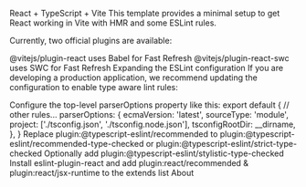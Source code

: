 React + TypeScript + Vite
This template provides a minimal setup to get React working in Vite with HMR and some ESLint rules.

Currently, two official plugins are available:

@vitejs/plugin-react uses Babel for Fast Refresh
@vitejs/plugin-react-swc uses SWC for Fast Refresh
Expanding the ESLint configuration
If you are developing a production application, we recommend updating the configuration to enable type aware lint rules:

Configure the top-level parserOptions property like this:
export default {
  // other rules...
  parserOptions: {
    ecmaVersion: 'latest',
    sourceType: 'module',
    project: ['./tsconfig.json', './tsconfig.node.json'],
    tsconfigRootDir: __dirname,
  },
}
Replace plugin:@typescript-eslint/recommended to plugin:@typescript-eslint/recommended-type-checked or plugin:@typescript-eslint/strict-type-checked
Optionally add plugin:@typescript-eslint/stylistic-type-checked
Install eslint-plugin-react and add plugin:react/recommended & plugin:react/jsx-runtime to the extends list
About
